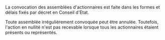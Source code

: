 La convocation des assemblées d'actionnaires est faite dans les formes et délais fixés par décret en Conseil d'Etat.

Toute assemblée irrégulièrement convoquée peut être annulée. Toutefois, l'action en nullité n'est pas recevable lorsque tous les actionnaires étaient présents ou représentés.
